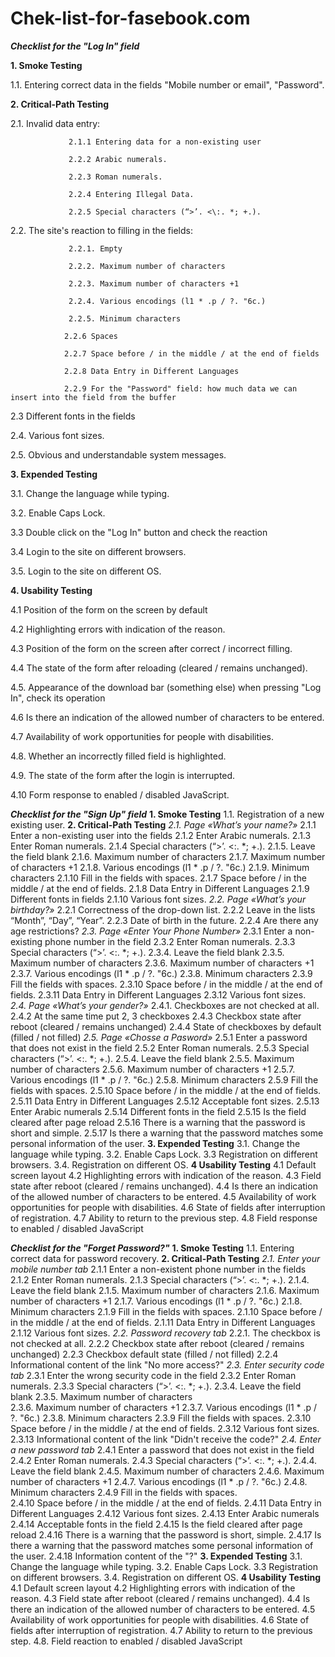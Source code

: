 # Chek-list-for-fasebook.com
***Checklist for the "Log In" field***

**1. Smoke Testing**

1.1. Entering correct data in the fields "Mobile number or email", "Password".

**2. Critical-Path Testing**

2.1. Invalid data entry:

                 2.1.1 Entering data for a non-existing user
                 
                 2.2.2 Arabic numerals.
                 
                 2.2.3 Roman numerals.
                 
                 2.2.4 Entering Illegal Data.
                 
                 2.2.5 Special characters (“>’. <\:. *; +.).
                 
2.2. The site's reaction to filling in the fields:

                 2.2.1. Empty
                 
                 2.2.2. Maximum number of characters
                 
                 2.2.3. Maximum number of characters +1
                 
                 2.2.4. Various encodings (l1 * .p / ?. "6c.)
                 
                 2.2.5. Minimum characters
                 
                2.2.6 Spaces
                
                2.2.7 Space before / in the middle / at the end of fields
                
                2.2.8 Data Entry in Different Languages
                
                2.2.9 For the "Password" field: how much data we can insert into the field from the buffer
                
2.3 Different fonts in the fields

2.4. Various font sizes.

2.5. Obvious and understandable system messages.

**3. Expended Testing**

3.1. Change the language while typing.

3.2. Enable Caps Lock.

3.3 Double click on the "Log In" button and check the reaction

3.4 Login to the site on different browsers.

3.5. Login to the site on different OS.

**4. Usability Testing**

4.1 Position of the form on the screen by default

4.2 Highlighting errors with indication of the reason.

4.3 Position of the form on the screen after correct / incorrect filling.

4.4 The state of the form after reloading (cleared / remains unchanged).

4.5. Appearance of the download bar (something else) when pressing "Log In", check its operation

4.6 Is there an indication of the allowed number of characters to be entered.

4.7 Availability of work opportunities for people with disabilities.

4.8. Whether an incorrectly filled field is highlighted.

4.9. The state of the form after the login is interrupted.

4.10 Form response to enabled / disabled JavaScript.	


***Checklist for the "Sign Up" field***
**1. Smoke Testing**
1.1. Registration of a new existing user.
**2. Critical-Path Testing**
  *2.1. Page  «What’s your name?»* 
                 2.1.1 Enter a non-existing user into the fields
                 2.1.2 Enter Arabic numerals.
                 2.1.3 Enter Roman numerals.
                 2.1.4 Special characters (“>’. <\:. *; +.).
                 2.1.5. Leave the field blank
                 2.1.6. Maximum number of characters
                 2.1.7. Maximum number of characters +1
                 2.1.8. Various encodings (l1 * .p / ?. "6c.)
                 2.1.9. Minimum characters
                 2.1.10 Fill in the fields with spaces.
                 2.1.7 Space before / in the middle / at the end of fields.
                 2.1.8 Data Entry in Different Languages
                 2.1.9 Different fonts in fields
                 2.1.10 Various font sizes.
*2.2. Page  «What’s your birthday?»* 
              2.2.1 Correctness of the drop-down list.
              2.2.2 Leave in the lists “Month”, “Day”, “Year”.
              2.2.3 Date of birth in the future.
              2.2.4 Are there any age restrictions?
*2.3.  Page  «Enter Your Phone Number»* 
                 2.3.1 Enter a non-existing phone number in the field
                 2.3.2 Enter Roman numerals.
                 2.3.3 Special characters (“>’. <\:. *; +.).
                 2.3.4. Leave the field blank
                 2.3.5. Maximum number of characters
                 2.3.6. Maximum number of characters +1
                 2.3.7. Various encodings (l1 * .p / ?. "6c.)
                 2.3.8. Minimum characters
                 2.3.9 Fill the fields with spaces.
                 2.3.10 Space before / in the middle / at the end of fields.
                 2.3.11 Data Entry in Different Languages
                 2.3.12 Various font sizes.         
*2.4. Page «What’s your gender?»*
               2.4.1. Checkboxes are not checked at all.
               2.4.2 At the same time put 2, 3 checkboxes
               2.4.3 Checkbox state after reboot (cleared / remains unchanged)
               2.4.4 State of checkboxes by default (filled / not filled)
*2.5. Page «Chosse a Pasword»*
                2.5.1 Enter a password that does not exist in the field
                 2.5.2 Enter Roman numerals.
                 2.5.3 Special characters (“>’. <\:. *; +.).
                 2.5.4. Leave the field blank
                 2.5.5. Maximum number of characters
                 2.5.6. Maximum number of characters +1
                 2.5.7. Various encodings (l1 * .p / ?. "6c.)
                 2.5.8. Minimum characters
                 2.5.9 Fill the fields with spaces.
                 2.5.10 Space before / in the middle / at the end of fields.
                 2.5.11 Data Entry in Different Languages
                 2.5.12 Acceptable font sizes.
                 2.5.13 Enter Arabic numerals
                 2.5.14 Different fonts in the field
                 2.5.15 Is the field cleared after page reload
                 2.5.16 There is a warning that the password is short and simple.
                 2.5.17 Is there a warning that the password matches some personal information of the user.
**3. Expended Testing**
3.1. Change the language while typing.
3.2. Enable Caps Lock.
3.3 Registration on different browsers.
3.4. Registration on different OS.
**4 Usability Testing**
4.1 Default screen layout
4.2 Highlighting errors with indication of the reason.
4.3 Field state after reboot (cleared / remains unchanged).
4.4 Is there an indication of the allowed number of characters to be entered.
4.5 Availability of work opportunities for people with disabilities.
4.6 State of fields after interruption of registration.
4.7 Ability to return to the previous step.
4.8 Field response to enabled / disabled JavaScript


***Checklist for the "Forget Password?"***
**1. Smoke Testing**
1.1. Entering correct data for password recovery.
**2. Critical-Path Testing**
  *2.1. Enter your mobile number tab*
                 2.1.1 Enter a non-existent phone number in the fields
                 2.1.2 Enter Roman numerals.
                 2.1.3 Special characters (“>’. <\:. *; +.).
                 2.1.4. Leave the field blank
                 2.1.5. Maximum number of characters
                 2.1.6. Maximum number of characters +1
                 2.1.7. Various encodings (l1 * .p / ?. "6c.)
                 2.1.8. Minimum characters
                 2.1.9 Fill in the fields with spaces.
                 2.1.10 Space before / in the middle / at the end of fields.
                 2.1.11 Data Entry in Different Languages
                 2.1.12 Various font sizes.
*2.2. Password recovery tab*
               2.2.1. The checkbox is not checked at all.
               2.2.2 Checkbox state after reboot (cleared / remains unchanged)
               2.2.3 Checkbox default state (filled / not filled)
               2.2.4 Informational content of the link "No more access?"
*2.3. Enter security code tab*
                 2.3.1 Enter the wrong security code in the field
                 2.3.2 Enter Roman numerals.
                 2.3.3 Special characters (“>’. <\:. *; +.).
                 2.3.4. Leave the field blank
                 2.3.5. Maximum number of characters                 
                2.3.6. Maximum number of characters +1
                 2.3.7. Various encodings (l1 * .p / ?. "6c.)
                 2.3.8. Minimum characters
                2.3.9 Fill the fields with spaces.
                2.3.10 Space before / in the middle / at the end of fields.
                2.3.12 Various font sizes.
                 2.3.13 Informational content of the link "Didn't receive the code?"
*2.4. Enter a new password tab*
                 2.4.1 Enter a password that does not exist in the field
                 2.4.2 Enter Roman numerals.
                 2.4.3 Special characters (“>’. <\:. *; +.).
                 2.4.4. Leave the field blank
                 2.4.5. Maximum number of characters
                 2.4.6. Maximum number of characters +1
                 2.4.7. Various encodings (l1 * .p / ?. "6c.)
                 2.4.8. Minimum characters
                 2.4.9 Fill in the fields with spaces.                
                 2.4.10 Space before / in the middle / at the end of fields.
                 2.4.11 Data Entry in Different Languages
                 2.4.12 Various font sizes.
                 2.4.13 Enter Arabic numerals
                 2.4.14 Acceptable fonts in the field
                 2.4.15 Is the field cleared after page reload
                 2.4.16 There is a warning that the password is short, simple.
                 2.4.17 Is there a warning that the password matches some personal information of the user.
                 2.4.18 Information content of the "?"
**3. Expended Testing**	
3.1. Change the language while typing.
3.2. Enable Caps Lock.
3.3 Registration on different browsers.
3.4. Registration on different OS.
**4 Usability Testing**
4.1 Default screen layout
4.2 Highlighting errors with indication of the reason.
4.3 Field state after reboot (cleared / remains unchanged).
4.4 Is there an indication of the allowed number of characters to be entered.
4.5 Availability of work opportunities for people with disabilities.
4.6 State of fields after interruption of registration.
4.7 Ability to return to the previous step.
4.8. Field reaction to enabled / disabled JavaScript

